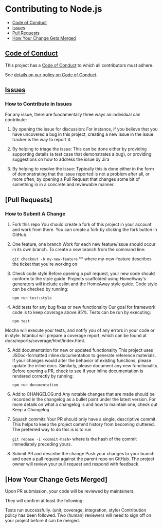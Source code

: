 # Contributing to Node.js

* [Code of Conduct](#code-of-conduct)
* [Issues](#issues)
* [Pull Requests](#pull-requests)
* [How Your Change Gets Merged](#merge)

## [Code of Conduct](./doc/guides/contributing/coc.md)

This project has a
[Code of Conduct](https://github.com/nodejs/admin/blob/master/CODE_OF_CONDUCT.md)
to which all contributors must adhere.

See [details on our policy on Code of Conduct](./doc/guides/contributing/coc.md).


## [Issues](./doc/guides/contributing/issues.md)

### How to Contribute in Issues
For any issue, there are fundamentally three ways an individual can
contribute:

1. By opening the issue for discussion: For instance, if you believe that you
   have uncovered a bug in this project, creating a new issue in the 
   issue tracker is the way to report it.
   
2. By helping to triage the issue: This can be done either by providing
   supporting details (a test case that demonstrates a bug), or providing
   suggestions on how to address the issue by Jira
   
3. By helping to resolve the issue: Typically this is done either in the form
   of demonstrating that the issue reported is not a problem after all, or more
   often, by opening a Pull Request that changes some bit of something in
     in a concrete and reviewable manner.

## [Pull Requests]

### How to Submit A Change
1. Fork this repo
You should create a fork of this project in your account and work from there. You can create a fork by clicking the fork button in GitHub.

2. One feature, one branch
Work for each new feature/issue should occur in its own branch. To create a new branch from the command line:

    ```git checkout -b my-new-feature```
    ** where my-new-feature describes the ticket that you're working on

3. Check code style
Before opening a pull request, your new code should conform to the style guide. Projects scaffolded using HomeAway's generators will include eslint and the HomeAway style guide. Code style can be checked by running:

    ```npm run test:style```

4. Add tests for any bug fixes or new functionality
Our goal for framework code is to keep coverage above 95%. Tests can be run by executing:

    ```npm test```
    
Mocha will execute your tests, and notify you of any errors in your code or in style. Istanbul will prepare a coverage report, which can be found at docs/reports/coverage/html/index.html.

5. Add documentation for new or updated functionality
This project uses JSDoc-formatted inline documentation to generate reference materials. If your changes would alter the behavior of existing functions, please update the inline docs. Similarly, please document any new functionality. Before opening a PR, check to see if your inline documentation is rendered correctly by running:

    ```npm run documentation```

6. Add to CHANGELOG.md
Any notable changes that are made should be recorded in the changelog as a bullet point under the latest version. For more details on what a changelog is and how to maintain one, check out Keep a Changelog.

7. Squash commits
Your PR should only have a single, descriptive commit. This helps to keep the project commit history from becoming cluttered. The preferred way to do this is is to run

    ```git rebase -i <commit-hash>```
where is the hash of the commit immediately preceding yours.

8. Submit PR and describe the change
Push your changes to your branch and open a pull request against the parent repo on GitHub. The project owner will review your pull request and respond with feedback.

## [How Your Change Gets Merged]
Upon PR submission, your code will be reviewed by maintainers.

They will confirm at least the following:

Tests run successfully. (unit, coverage, integration, style)
Contribution policy has been followed.
Two (human) reviewers will need to sign off on your project before it can be merged.